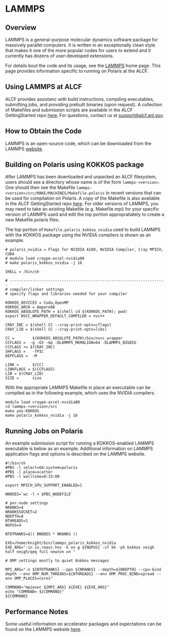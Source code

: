 # LAMMPS

## Overview

LAMMPS is a general-purpose molecular dynamics software package for massively parallel computers. It is written in an exceptionally clean style that makes it one of the more popular codes for users to extend and it currently has dozens of user-developed extensions.

For details bout the code and its usage, see the [LAMMPS](http://lammps.sandia.gov/) home page. This page provides information specific to running on Polaris at the ALCF.

## Using LAMMPS at ALCF

ALCF provides assistanc with build instructions, compiling executables, submitting jobs, and providing prebuilt binaries (upon request). A collection of Makefiles and submission scripts are available in the ALCF GettingStarted repo [here](https://github.com/argonne-lcf/GettingStarted/tree/master/Applications/Polaris/LAMMPS). For questions, contact us at <support@alcf.anl.gov>.

## How to Obtain the Code

LAMMPS is an open-source code, which can be downloaded from the LAMMPS [website](http://lammps.sandia.gov/download.html).

## Building on Polaris using KOKKOS package

After LAMMPS has been downloaded and unpacked an ALCF filesystem, users should see a directory whose name is of the form `lammps-<version>`. One should then see the Makefile `lammps-<version>/src/MAKE/MACHINES/Makefile.polaris` in recent versions that can be used for compilation on Polaris. A copy of the Makefile is also available in the ALCF GettingStarted repo [here](https://github.com/argonne-lcf/GettingStarted/tree/master/Applications/Polaris/LAMMPS). For older versions of LAMMPS, you may need to take an existing Makefile (e.g. Makefile.mpi) for your specific version of LAMMPS used and edit the top portion appropratiately to create a new Makefile.polaris files.

The top portion of `Makefile.polaris_kokkos_nvidia` used to build LAMMPS with the KOKKOS package using the NVIDIA compilers is shown as an example.

```
# polaris_nvidia = Flags for NVIDIA A100, NVIDIA Compiler, Cray MPICH, CUDA
# module load craype-accel-nvidia80
# make polaris_kokkos_nvidia -j 16

SHELL = /bin/sh

# ---------------------------------------------------------------------
# compiler/linker settings
# specify flags and libraries needed for your compiler

KOKKOS_DEVICES = Cuda,OpenMP
KOKKOS_ARCH = Ampere80
KOKKOS_ABSOLUTE_PATH = $(shell cd $(KOKKOS_PATH); pwd)
export NVCC_WRAPPER_DEFAULT_COMPILER = nvc++

CRAY_INC = $(shell CC --cray-print-opts=cflags)
CRAY_LIB = $(shell CC --cray-print-opts=libs)

CC =        $(KOKKOS_ABSOLUTE_PATH)/bin/nvcc_wrapper
CCFLAGS =  -g -O3 -mp -DLAMMPS_MEMALIGN=64 -DLAMMPS_BIGBIG
CCFLAGS += $(CRAY_INC)
SHFLAGS =   -fPIC
DEPFLAGS =  -M

LINK =      $(CC)
LINKFLAGS = $(CCFLAGS)
LIB = $(CRAY_LIB)
SIZE =      size
```

With the appropriate LAMMPS Makefile in place an executable can be compiled as in the following example, which uses the NVIDIA compilers.

```
module load craype-accel-nvidia80
cd lammps-<version>/src
make yes-KOKKOS
make polaris_kokkos_nvidia -j 16
``` 

[//]: # (ToDo: get all LAMMPS Makefiles into repos and update links)

## Running Jobs on Polaris

An example submission script for running a KOKKOS-enabled LAMMPS executable is below as an example. Additional information on LAMMPS application flags and options is described on the LAMMPS website.

```
#!/bin/sh
#PBS -l select=64:system=polaris
#PBS -l place=scatter
#PBS -l walltime=0:15:00

export MPICH_GPU_SUPPORT_ENABLED=1

NNODES=`wc -l < $PBS_NODEFILE`

# per-node settings
NRANKS=4
NRANKSSOCKET=2
NDEPTH=8
NTHREADS=1
NGPUS=4

NTOTRANKS=$(( NNODES * NRANKS ))

EXE=/home/knight/bin/lammps_polaris_kokkos_nvidia
EXE_ARG="-in in.reaxc.hns -k on g ${NGPUS} -sf kk -pk kokkos neigh half neigh/qeq full newton on "

# OMP settings mostly to quiet Kokkos messages

MPI_ARG="-n ${NTOTRANKS} --ppn ${NRANKS} --depth=${NDEPTH} --cpu-bind depth --env OMP_NUM_THREADS=${NTHREADS} --env OMP_PROC_BIND=spread --env OMP_PLACES=cores"

COMMAND="mpiexec ${MPI_ARG} ${EXE} ${EXE_ARG}"
echo "COMMAND= ${COMMAND}"
${COMMAND}
```

## Performance Notes

Some useful information on accelerator packages and expectations can be found on the LAMMPS website [here](https://docs.lammps.org/Speed_packages.html).

[//]: # (ToDo: drop in some additional tips)
